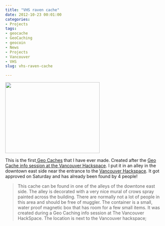 ```yaml
---
title: "VHS raven cache"
date: 2012-10-23 00:01:00
categories:
- Projects
tags:
- geocache
- GeoCaching
- geocoin
- News
- Projects
- Vancouver
- VHS
slug: vhs-raven-cache

---
```


<a style="color: #ff4b33; line-height: 24px; font-size: 16px;" href="/public/uploads/2012/10/2012-10-16-20.54.08.jpg"><img class="alignright size-medium wp-image-2923" title="2012-10-16 20.54.08" src="/public/uploads/2012/10/2012-10-16-20.54.08-300x225.jpg" alt="" width="300" height="225" /></a>

This is the first<a href="http://www.geocaching.com/seek/cache_details.aspx?wp=GC3YTZ2"> Geo Caches</a> that I have ever made. Created after the <a href="http://vancouver.hackspace.ca/wp/2012/10/10/geo-caching-and-geo-coin-night/">Geo Cache info session at the Vancouver Hackspace</a>. I put it in an alley in the downtown east side near the entrance to the <a href="http://vancouver.hackspace.ca/wp/">Vancouver Hackspace</a>. It got approved on Saturday and has already been found by 4 people!
<blockquote>This cache can be found in one of the alleys of the downtone east side. The alley is decorated with a very nice mural of crows spray painted across the building. There are normally not a lot of people in this area and should be free of muggler. The container is a small, water proof magnetic box that has room for a few small items. It was created during a Geo Caching info session at The Vancouver HackSpace.
The location is next to the Vancouver hackspace;</blockquote>

